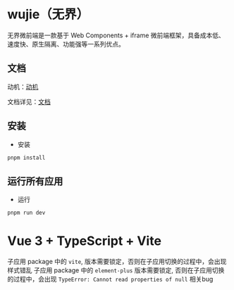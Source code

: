 # wujie（无界）

无界微前端是一款基于 Web Components + iframe 微前端框架，具备成本低、速度快、原生隔离、功能强等一系列优点。

## 文档

动机：[动机](https://zhuanlan.zhihu.com/p/551206945)

文档详见：[文档](https://wujie-micro.github.io/doc/)

## 安装

- 安装

```bash
pnpm install
```

## 运行所有应用

- 运行

```bash
pnpm run dev
```
# Vue 3 + TypeScript + Vite

子应用 package 中的 `vite`, 版本需要锁定，否则在子应用切换的过程中，会出现样式错乱
子应用 package 中的 `element-plus` 版本需要锁定, 否则在子应用切换的过程中，会出现 `TypeError: Cannot read properties of null` 相关bug
